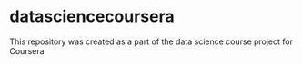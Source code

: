 # datasciencecoursera
This repository was created as a part of the data science course project for Coursera
